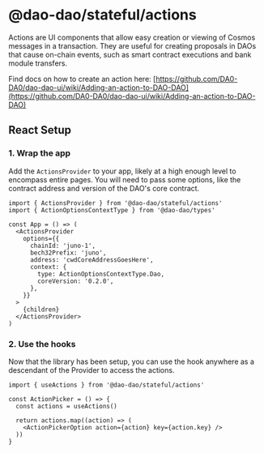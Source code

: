 # @dao-dao/stateful/actions

Actions are UI components that allow easy creation or viewing of Cosmos messages
in a transaction. They are useful for creating proposals in DAOs that cause
on-chain events, such as smart contract executions and bank module transfers.

Find docs on how to create an action here:
[https://github.com/DA0-DA0/dao-dao-ui/wiki/Adding-an-action-to-DAO-DAO](https://github.com/DA0-DA0/dao-dao-ui/wiki/Adding-an-action-to-DAO-DAO)

## React Setup

### **1. Wrap the app**

Add the `ActionsProvider` to your app, likely at a high enough level to
encompass entire pages. You will need to pass some options, like the contract
address and version of the DAO's core contract.

```tsx
import { ActionsProvider } from '@dao-dao/stateful/actions'
import { ActionOptionsContextType } from '@dao-dao/types'

const App = () => (
  <ActionsProvider
    options={{
      chainId: 'juno-1',
      bech32Prefix: 'juno',
      address: 'cwdCoreAddressGoesHere',
      context: {
        type: ActionOptionsContextType.Dao,
        coreVersion: '0.2.0',
      },
    }}
  >
    {children}
  </ActionsProvider>
)
```

### **2. Use the hooks**

Now that the library has been setup, you can use the hook anywhere as a
descendant of the Provider to access the actions.

```tsx
import { useActions } from '@dao-dao/stateful/actions'

const ActionPicker = () => {
  const actions = useActions()

  return actions.map((action) => (
    <ActionPickerOption action={action} key={action.key} />
  ))
}
```
